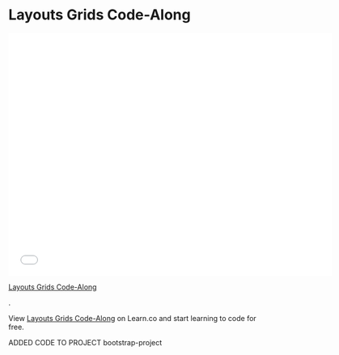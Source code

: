# Layouts Grids Code-Along 

<iframe width="640" height="480" src="//www.youtube.com/embed/bxM1wr7y8tc?rel=0&modestbranding=1" frameborder="0" allowfullscreen></iframe>

<p><a href="https://www.youtube.com/watch?v=bxM1wr7y8tc">Layouts Grids Code-Along</a></p>.

<p data-visibility='hidden'>View <a href='https://learn.co/lessons/layouts-grids-code-along' title='Layouts Grids Code-Along'>Layouts Grids Code-Along</a> on Learn.co and start learning to code for free.</p>

ADDED CODE TO PROJECT bootstrap-project